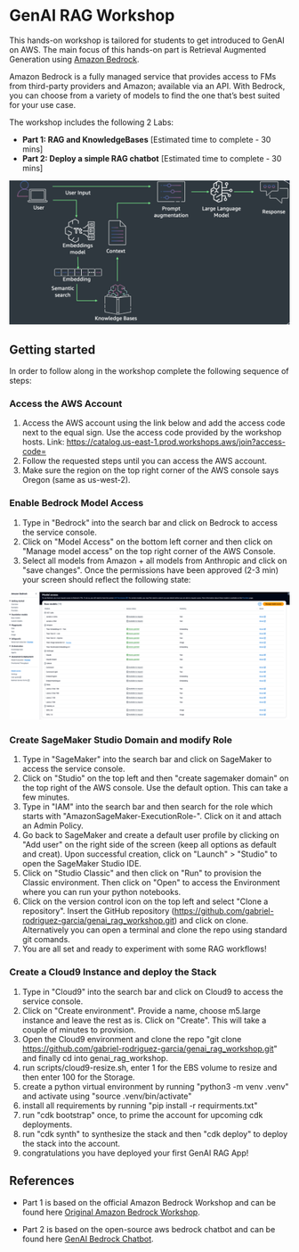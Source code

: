 # GenAI RAG Workshop

This hands-on workshop is tailored for students to get introduced to GenAI on AWS. The main focus of this hands-on part is Retrieval Augmented Generation using [Amazon Bedrock](https://aws.amazon.com/bedrock/).

Amazon Bedrock is a fully managed service that provides access to FMs from third-party providers and Amazon; available via an API. With Bedrock, you can choose from a variety of models to find the one that’s best suited for your use case.

The workshop includes the following 2 Labs:

- **Part 1: RAG and KnowledgeBases** \[Estimated time to complete - 30 mins\]
- **Part 2: Deploy a simple RAG chatbot** \[Estimated time to complete - 30 mins\]

<div align="center">

![imgs/11-overview](imgs/general-rag-pattern.png)

</div>

## Getting started

In order to follow along in the workshop complete the following sequence of steps:

### Access the AWS Account
1. Access the AWS account using the link below and add the access code next to the equal sign. Use the access code provided by the workshop hosts.
   Link: https://catalog.us-east-1.prod.workshops.aws/join?access-code=
2. Follow the requested steps until you can access the AWS account.
3. Make sure the region on the top right corner of the AWS console says Oregon (same as us-west-2).

### Enable Bedrock Model Access
1. Type in "Bedrock" into the search bar and click on Bedrock to access the service console.
2. Click on "Model Access" on the bottom left corner and then click on "Manage model access" on the top right corner of the AWS Console.
3. Select all models from Amazon + all models from Anthropic and click on "save changes". Once the permissions have been approved (2-3 min) your screen should reflect the following state:

<div align="center">

![imgs/bedrock-enaled-models](imgs/bedrock-enabled-models.png)

</div>

### Create SageMaker Studio Domain and modify Role
1. Type in "SageMaker" into the search bar and click on SageMaker to access the service console.
2. Click on "Studio" on the top left and then "create sagemaker domain" on the top right of the AWS console. Use the default option. This can take a few minutes.
3. Type in "IAM" into the search bar and then search for the role which starts with "AmazonSageMaker-ExecutionRole-". Click on it and attach an Admin Policy.
4. Go back to SageMaker and create a default user profile by clicking on "Add user" on the right side of the screen (keep all options as default and creat). Upon successful creation, click on "Launch" > "Studio" to open the SageMaker Studio IDE.
5. Click on "Studio Classic" and then click on "Run" to provision the Classic environment. Then click on "Open" to access the Environment where you can run your python notebooks.
6. Click on the version control icon on the top left and select "Clone a repository". Insert the GitHub repository (https://github.com/gabriel-rodriguez-garcia/genai_rag_workshop.git) and click on clone. Alternatively you can open a terminal and clone the repo using standard git comands.
7. You are all set and ready to experiment with some RAG workflows!

### Create a Cloud9 Instance and deploy the Stack
1. Type in "Cloud9" into the search bar and click on Cloud9 to access the service console.
2. Click on "Create environment". Provide a name, choose m5.large instance and leave the rest as is. Click on "Create". This will take a couple of minutes to provision.
3. Open the Cloud9 environment and clone the repo "git clone https://github.com/gabriel-rodriguez-garcia/genai_rag_workshop.git" and finally cd into genai_rag_workshop.
4. run scripts/cloud9-resize.sh, enter 1 for the EBS volume to resize and then enter 100 for the Storage.
5. create a python virtual environment by running "python3 -m venv .venv" and activate using "source .venv/bin/activate"
6. install all requirements by running "pip install -r requirments.txt"
7. run "cdk bootstrap" once, to prime the account for upcoming cdk deployments.
8. run "cdk synth" to synthesize the stack and then "cdk deploy" to deploy the stack into the account.
9. congratulations you have deployed your first GenAI RAG App!

## References

- Part 1 is based on the official Amazon Bedrock Workshop and can be found here [Original Amazon Bedrock Workshop](https://catalog.us-east-1.prod.workshops.aws/workshops/a4bdb007-5600-4368-81c5-ff5b4154f518/en-US).

- Part 2 is based on the open-source aws bedrock chatbot and can be found here [GenAI Bedrock Chatbot](https://github.com/awslabs/genai-bedrock-chatbot).

